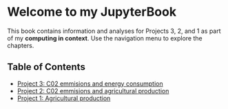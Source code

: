# Welcome to my JupyterBook

This book contains information and analyses for Projects 3, 2, and 1 as part of my **computing in context**. Use the navigation menu to explore the chapters.

## Table of Contents
- [Project 3: C02 emmisions and energy consumption](Project3.ipynb)
- [Project 2: C02 emmisions and agricultural production](Project2.ipynb)
- [Project 1: Agricultural production](Project1.ipynb)
